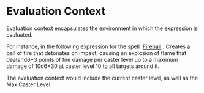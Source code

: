 # Evaluation Context

Evaluation context encapsulates the environment in which the expression is evaluated.

For instance, in the following expression for the spell '[Fireball](https://ddowiki.com/page/Fireball)':
Creates a ball of fire that detonates on impact, causing an explosion of flame that deals 1d6+3 points of fire damage per caster level up to a maximum damage of 10d6+30 at caster level 10 to all targets around it.

The evaluation context would include the current caster level, as well as the Max Caster Level.
